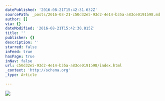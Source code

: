 ```yaml
---
datePublished: '2016-08-21T15:42:31.632Z'
sourcePath: _posts/2016-08-21-c50d32e5-93d2-4e14-b35a-a83ce0191b98.md
author: []
via: {}
dateModified: '2016-08-21T15:42:30.815Z'
title: ''
publisher: {}
description: ''
starred: false
inFeed: true
hasPage: true
inNav: false
url: c50d32e5-93d2-4e14-b35a-a83ce0191b98/index.html
_context: 'http://schema.org'
_type: Article

---
```

![](https://the-grid-user-content.s3-us-west-2.amazonaws.com/561376de-4dcb-42e0-a53b-7472322ff5f1.jpg)